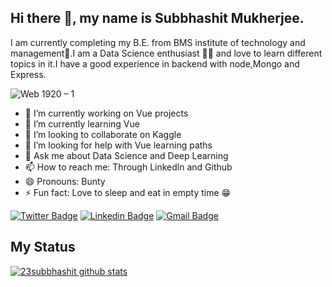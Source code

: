 
## Hi there 👋, my name is Subbhashit Mukherjee.
I am currently completing my B.E. from BMS institute of technology and management🚀.I am a Data Science enthusiast 👨‍💻 and love to learn different topics in it.I have a good experience in backend with node,Mongo and Express.

![Web 1920 – 1](https://user-images.githubusercontent.com/43717493/87220340-84d4f300-c380-11ea-8da9-dc82fec3abe2.png)

- 🔭 I’m currently working on Vue projects
- 🌱 I’m currently learning Vue
- 👯 I’m looking to collaborate on Kaggle
- 🤔 I’m looking for help with Vue learning paths
- 💬 Ask me about Data Science and Deep Learning
- 📫 How to reach me: Through Linkedln and Github
- 😄 Pronouns: Bunty
- ⚡ Fun fact: Love to sleep and eat in empty time 😁

[![Twitter Badge](https://img.shields.io/badge/-SMukhkherjee-1ca0f1?style=flat-square&labelColor=1ca0f1&logo=twitter&logoColor=white&link=https://twitter.com/SMukhkherjee)](https://twitter.com/SMukhkherjee) [![Linkedin Badge](https://img.shields.io/badge/-rainchai-blue?style=flat-square&logo=Linkedin&logoColor=white&link=https://www.linkedin.com/in/rain-chai-48370318a/)](https://www.linkedin.com/in/rain-chai-48370318a/) [![Gmail Badge](https://img.shields.io/badge/-rainchai4240@gmail.com-c14438?style=flat-square&logo=Gmail&logoColor=white&link=mailto:rainchai4240@gmail.com)](mailto:rainchai4240@gmail.com)

## My Status
[![23subbhashit github stats](https://github-readme-stats.vercel.app/api?username=23subbhashit&show_icons=true&title_color=fff&icon_color=79ff97&text_color=9f9f9f&bg_color=151515)](https://github.com/anuraghazra/github-readme-stats)
